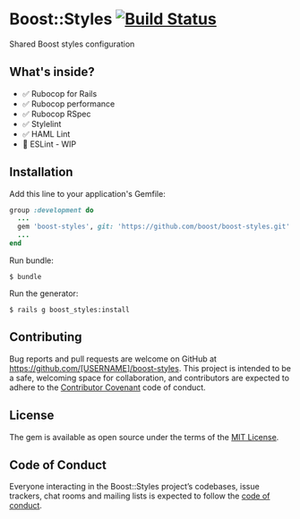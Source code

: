 # Boost::Styles [![Build Status](https://travis-ci.org/boost/boost-styles.svg?branch=master)](https://travis-ci.org/boost/boost-styles)

Shared Boost styles configuration

## What's inside?
- ✅ Rubocop for Rails
- ✅ Rubocop performance
- ✅ Rubocop RSpec
- ✅ Stylelint
- ✅ HAML Lint
- 🚧 ESLint - WIP

## Installation

Add this line to your application's Gemfile:

```ruby
group :development do
  ...
  gem 'boost-styles', git: 'https://github.com/boost/boost-styles.git'
  ...
end
```

Run bundle:

    $ bundle

Run the generator:

    $ rails g boost_styles:install


## Contributing

Bug reports and pull requests are welcome on GitHub at https://github.com/[USERNAME]/boost-styles. This project is intended to be a safe, welcoming space for collaboration, and contributors are expected to adhere to the [Contributor Covenant](http://contributor-covenant.org) code of conduct.

## License

The gem is available as open source under the terms of the [MIT License](https://opensource.org/licenses/MIT).

## Code of Conduct

Everyone interacting in the Boost::Styles project’s codebases, issue trackers, chat rooms and mailing lists is expected to follow the [code of conduct](https://github.com/[USERNAME]/boost-styles/blob/master/CODE_OF_CONDUCT.md).
